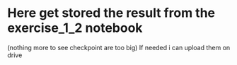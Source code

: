 # Here get stored the result from the exercise_1_2 notebook
(nothing more to see checkpoint are too big)
If needed i can upload them on drive
